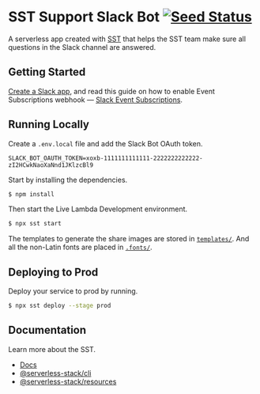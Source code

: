 # SST Support Slack Bot [![Seed Status](https://api.seed.run/anomaly/sst-slack-support/stages/prod/build_badge)](https://console.seed.run/anomaly/sst-slack-support)

A serverless app created with [SST](https://github.com/serverless-stack/serverless-stack) that helps the SST team make sure all questions in the Slack channel are answered.

## Getting Started

[Create a Slack app](https://api.slack.com/apps), and read this guide on how to enable Event Subscriptions webhook — [Slack Event Subscriptions](https://api.slack.com/apis/connections/events-api#the-events-api__subscribing-to-event-types).

## Running Locally

Create a `.env.local` file and add the Slack Bot OAuth token.

```
SLACK_BOT_OAUTH_TOKEN=xoxb-1111111111111-2222222222222-zI2HCwkNaoXaNnd1JKlzcBl9
```

Start by installing the dependencies.

``` bash
$ npm install
```

Then start the Live Lambda Development environment.

``` bash
$ npx sst start
```

The templates to generate the share images are stored in [`templates/`](https://github.com/serverless-stack/social-cards/tree/main/templates). And all the non-Latin fonts are placed in [`.fonts/`](https://github.com/serverless-stack/social-cards/tree/main/.fonts).

## Deploying to Prod

Deploy your service to prod by running.

``` bash
$ npx sst deploy --stage prod
```

## Documentation

Learn more about the SST.

- [Docs](https://docs.serverless-stack.com/)
- [@serverless-stack/cli](https://docs.serverless-stack.com/packages/cli)
- [@serverless-stack/resources](https://docs.serverless-stack.com/packages/resources)
